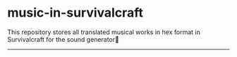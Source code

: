 # music-in-survivalcraft
This repository stores all translated musical works in hex format in Survivalcraft for the sound generator🎵
___
##
